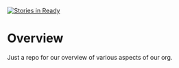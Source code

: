 [![Stories in Ready](https://badge.waffle.io/ZURASTA/Overview.png?label=ready&title=Ready)](https://waffle.io/ZURASTA/Overview?utm_source=badge)
# Overview

Just a repo for our overview of various aspects of our org.

